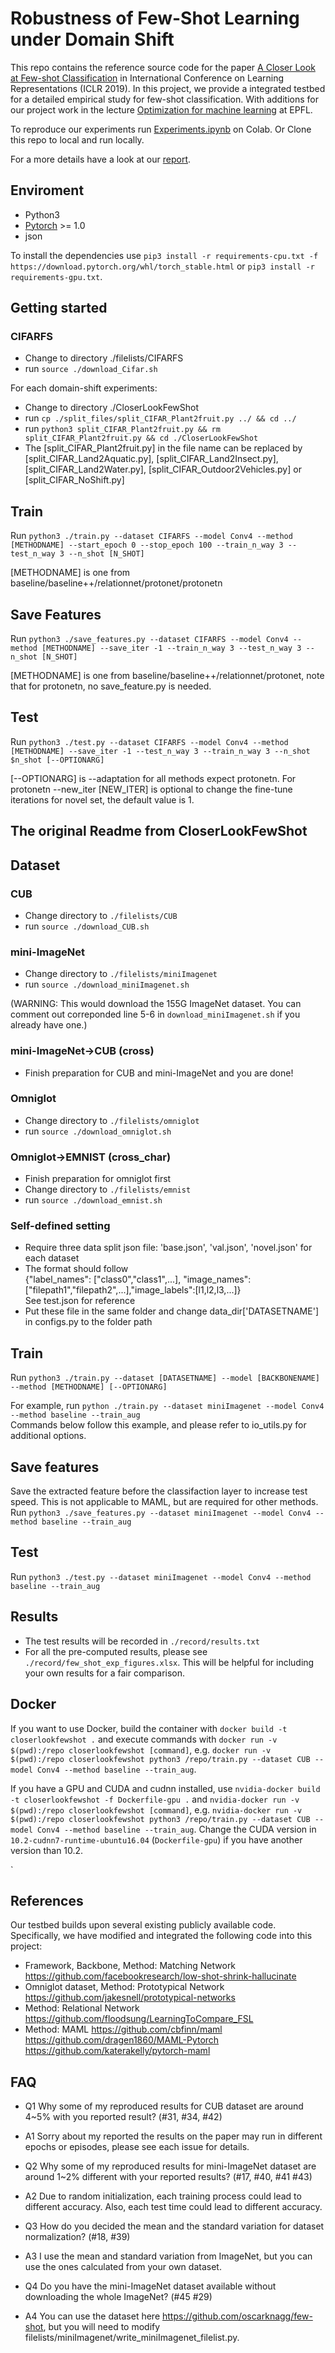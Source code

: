 # Robustness of Few-Shot Learning under Domain Shift

This repo contains the reference source code for the paper [A Closer Look at Few-shot Classification](https://arxiv.org/abs/1904.04232) in International Conference on Learning Representations (ICLR 2019). In this project, we provide a integrated testbed for a detailed empirical study for few-shot classification.
With additions for our project work in the lecture [Optimization for machine learning](https://edu.epfl.ch/coursebook/en/optimization-for-machine-learning-CS-439) at EPFL.

To reproduce our experiments run [Experiments.ipynb](https://github.com/Baschdl/CloserLookFewShot/blob/master/Experiments.ipynb) on Colab.
Or 
Clone this repo to local and run locally.

For a more details have a look at our [report](https://github.com/Baschdl/CloserLookFewShot/blob/master/report.pdf).

## Enviroment
 - Python3
 - [Pytorch](http://pytorch.org/) >= 1.0
 - json

To install the dependencies use `pip3 install -r requirements-cpu.txt -f https://download.pytorch.org/whl/torch_stable.html` or `pip3 install -r requirements-gpu.txt`.

## Getting started
### CIFARFS
* Change to directory ./filelists/CIFARFS
* run `source ./download_Cifar.sh`

For each domain-shift experiments:
* Change to directory ./CloserLookFewShot
* run `cp ./split_files/split_CIFAR_Plant2fruit.py ../ && cd ../`
* run `python3 split_CIFAR_Plant2fruit.py && rm split_CIFAR_Plant2fruit.py && cd ./CloserLookFewShot` 
* The [split_CIFAR_Plant2fruit.py] in the file name can be replaced by [split_CIFAR_Land2Aquatic.py], [split_CIFAR_Land2Insect.py], [split_CIFAR_Land2Water.py], [split_CIFAR_Outdoor2Vehicles.py] or [split_CIFAR_NoShift.py]

## Train
Run 
```python3 ./train.py --dataset CIFARFS --model Conv4 --method [METHODNAME] --start_epoch 0 --stop_epoch 100 --train_n_way 3 --test_n_way 3 --n_shot [N_SHOT]```

[METHODNAME] is one from baseline/baseline++/relationnet/protonet/protonetn

## Save Features
Run
```python3 ./save_features.py --dataset CIFARFS --model Conv4 --method [METHODNAME] --save_iter -1 --train_n_way 3 --test_n_way 3 --n_shot [N_SHOT]```

[METHODNAME] is one from baseline/baseline++/relationnet/protonet, note that for protonetn, no save_feature.py is needed.

## Test
Run
```python3 ./test.py --dataset CIFARFS --model Conv4 --method [METHODNAME] --save_iter -1 --test_n_way 3 --train_n_way 3 --n_shot $n_shot [--OPTIONARG]```

[--OPTIONARG] is --adaptation for all methods expect protonetn. For protonetn --new_iter [NEW_ITER] is optional to change the fine-tune iterations for novel set, the default value is 1.





## The original Readme from CloserLookFewShot 
## Dataset
### CUB
* Change directory to `./filelists/CUB`
* run `source ./download_CUB.sh`

### mini-ImageNet
* Change directory to `./filelists/miniImagenet`
* run `source ./download_miniImagenet.sh` 

(WARNING: This would download the 155G ImageNet dataset. You can comment out correponded line 5-6 in `download_miniImagenet.sh` if you already have one.) 

### mini-ImageNet->CUB (cross)
* Finish preparation for CUB and mini-ImageNet and you are done!

### Omniglot
* Change directory to `./filelists/omniglot`
* run `source ./download_omniglot.sh` 

### Omniglot->EMNIST (cross_char)
* Finish preparation for omniglot first
* Change directory to `./filelists/emnist`
* run `source ./download_emnist.sh`  

### Self-defined setting
* Require three data split json file: 'base.json', 'val.json', 'novel.json' for each dataset  
* The format should follow   
{"label_names": ["class0","class1",...], "image_names": ["filepath1","filepath2",...],"image_labels":[l1,l2,l3,...]}  
See test.json for reference
* Put these file in the same folder and change data_dir['DATASETNAME'] in configs.py to the folder path  

## Train
Run
```python3 ./train.py --dataset [DATASETNAME] --model [BACKBONENAME] --method [METHODNAME] [--OPTIONARG]```

For example, run `python ./train.py --dataset miniImagenet --model Conv4 --method baseline --train_aug`  
Commands below follow this example, and please refer to io_utils.py for additional options.

## Save features
Save the extracted feature before the classifaction layer to increase test speed. This is not applicable to MAML, but are required for other methods.
Run
```python3 ./save_features.py --dataset miniImagenet --model Conv4 --method baseline --train_aug```

## Test
Run
```python3 ./test.py --dataset miniImagenet --model Conv4 --method baseline --train_aug```

## Results
* The test results will be recorded in `./record/results.txt`
* For all the pre-computed results, please see `./record/few_shot_exp_figures.xlsx`. This will be helpful for including your own results for a fair comparison.

## Docker
If you want to use Docker, build the container with `docker build -t closerlookfewshot .`
and execute commands with `docker run -v  $(pwd):/repo closerlookfewshot [command]`,
e.g. `docker run -v  $(pwd):/repo closerlookfewshot python3 /repo/train.py --dataset CUB --model Conv4 --method baseline --train_aug`.

If you have a GPU and CUDA and cudnn installed, use `nvidia-docker build -t closerlookfewshot -f Dockerfile-gpu .`
and `nvidia-docker run -v  $(pwd):/repo closerlookfewshot [command]`,
e.g. `nvidia-docker run -v  $(pwd):/repo closerlookfewshot python3 /repo/train.py --dataset CUB --model Conv4 --method baseline --train_aug`.
Change the CUDA version in `10.2-cudnn7-runtime-ubuntu16.04` (`Dockerfile-gpu`) if you have another version than 10.2.

`

## References
Our testbed builds upon several existing publicly available code. Specifically, we have modified and integrated the following code into this project:

* Framework, Backbone, Method: Matching Network
https://github.com/facebookresearch/low-shot-shrink-hallucinate 
* Omniglot dataset, Method: Prototypical Network
https://github.com/jakesnell/prototypical-networks
* Method: Relational Network
https://github.com/floodsung/LearningToCompare_FSL
* Method: MAML
https://github.com/cbfinn/maml  
https://github.com/dragen1860/MAML-Pytorch  
https://github.com/katerakelly/pytorch-maml

## FAQ
* Q1 Why some of my reproduced results for CUB dataset are around 4~5% with you reported result? (#31, #34, #42)
* A1 Sorry about my reported the results on the paper may run in different epochs or episodes, please see each issue for details.

* Q2 Why some of my reproduced results for mini-ImageNet dataset are around 1~2% different with your reported results? (#17, #40, #41 #43)
* A2 Due to random initialization, each training process could lead to different accuracy. Also, each test time could lead to different accuracy.

* Q3 How do you decided the mean and the standard variation for dataset normalization? (#18, #39)
* A3 I use the mean and standard variation from ImageNet, but you can use the ones calculated from your own dataset. 

* Q4 Do you have the mini-ImageNet dataset available without downloading the whole ImageNet? (#45 #29)
* A4 You can use the dataset here https://github.com/oscarknagg/few-shot, but you will need to modify filelists/miniImagenet/write_miniImagenet_filelist.py.
